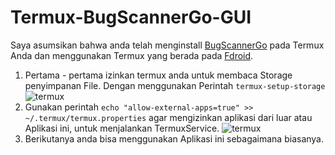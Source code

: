 # Termux-BugScannerGo-GUI

Saya asumsikan bahwa anda telah menginstall [BugScannerGo](https://github.com/aztecrabbit/bugscanner-go/blob/master/README.md)
 pada Termux Anda dan menggunakan Termux yang berada pada [Fdroid](https://f-droid.org/en/packages/com.termux).
1. Pertama - pertama izinkan termux anda untuk membaca Storage penyimpanan File. Dengan menggunakan Perintah 
```termux-setup-storage```
![termux](https://github.com/QiubyZ/ffmpegGUI/blob/main/img.png)
2. Gunakan perintah 
```echo "allow-external-apps=true" >> ~/.termux/termux.properties```
agar mengizinkan aplikasi dari luar atau Aplikasi ini, untuk menjalankan TermuxService.
![termux](https://github.com/QiubyZ/ffmpegGUI/blob/main/img_1.png)
3. Berikutanya anda bisa menggunakan Aplikasi ini sebagaimana biasanya.

